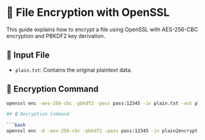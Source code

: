 # 🔐 File Encryption with OpenSSL

This guide explains how to encrypt a file using OpenSSL with AES-256-CBC encryption and PBKDF2 key derivation.

## 📄 Input File
- `plain.txt`: Contains the original plaintext data.

## 🔧 Encryption Command
```bash
openssl enc -aes-256-cbc -pbkdf2 -pass pass:12345 -in plain.txt -out plain2encrypt.txt -base64

## 🔒 Decryption Command

```bash
openssl enc -d -aes-256-cbc -pbkdf2 -pass pass:12345 -in plain2encrypt.txt -out enc2plain.txt -base64
